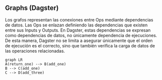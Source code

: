 ## Graphs (Dagster)
Los grafos representan las conexiones entre Ops mediante dependencias de datos. Las Ops se enlazan definiendo las dependencias que existen entre sus Inputs y Outputs. En Dagster, estas dependencias se expresan como dependencias de datos, no únicamente dependencia de ejecuciones. De esta manera, Dagster no se limita a asegurar únicamente que el orden de ejecución es el correcto, sino que también verifica la carga de datos de las operaciones relacionadas.

```mermaid
graph LR
A(return_one) --> B(add_one)
B --> C(add_one)
C --> D(add_three)
```